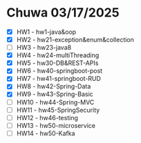 # Chuwa 03/17/2025

* [x] HW1 - hw1-java&oop
* [x] HW2 - hw21-exception&enum&collection
* [ ] HW3 - hw23-java8
* [x] HW4 - hw24-multiThreading
* [x] HW5 - hw30-DB&REST-APIs
* [x] HW6 - hw40-springboot-post
* [x] HW7 - hw41-springboot-RUD
* [x] HW8 - hw42-Spring-Data
* [x] HW9 - hw43-Spring-Basic
* [ ] HW10 - hw44-Spring-MVC
* [ ] HW11 - hw45-SpringSecurity
* [ ] HW12 - hw46-testing
* [ ] HW13 - hw50-microservice
* [ ] HW14 - hw50-Kafka